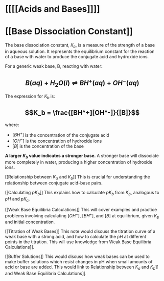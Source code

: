 # [[[[Acids and Bases]]]]
# [[Base Dissociation Constant]]

The base dissociation constant, $K_b$, is a measure of the strength of a base in aqueous solution.  It represents the equilibrium constant for the reaction of a base with water to produce the conjugate acid and hydroxide ions.

For a generic weak base, B, reacting with water:

## $$B(aq) + H_2O(l) \rightleftharpoons BH^+(aq) + OH^-(aq)$$

The expression for $K_b$ is:

## $$K_b = \frac{[BH^+][OH^-]}{[B]}$$

where:

* $[BH^+]$ is the concentration of the conjugate acid
* $[OH^-]$ is the concentration of hydroxide ions
* $[B]$ is the concentration of the base

**A larger $K_b$ value indicates a stronger base.**  A stronger base will dissociate more completely in water, producing a higher concentration of hydroxide ions.

[[Relationship between $K_a$ and $K_b$]]  This is crucial for understanding the relationship between conjugate acid-base pairs.

[[Calculating $pK_b$]]  This explains how to calculate $pK_b$ from $K_b$, analogous to $pH$ and $pK_a$.

[[Weak Base Equilibria Calculations]]  This will cover examples and practice problems involving calculating $[OH^-]$, $[BH^+]$, and $[B]$ at equilibrium, given $K_b$ and initial concentration.

[[Titration of Weak Bases]]  This note would discuss the titration curve of a weak base with a strong acid, and how to calculate the pH at different points in the titration.  This will use knowledge from Weak Base Equilibria Calculations]].

[[Buffer Solutions]]  This would discuss how weak bases can be used to make buffer solutions which resist changes in pH when small amounts of acid or base are added. This would link to Relationship between $K_a$ and $K_b$]] and Weak Base Equilibria Calculations]].
